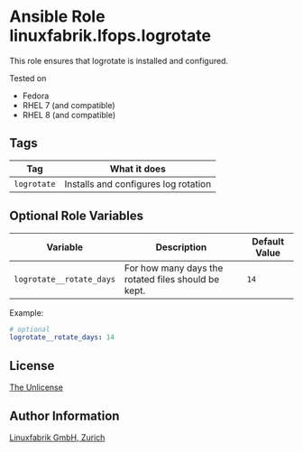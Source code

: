 # Ansible Role linuxfabrik.lfops.logrotate

This role ensures that logrotate is installed and configured.

Tested on

* Fedora
* RHEL 7 (and compatible)
* RHEL 8 (and compatible)


## Tags

| Tag         | What it does                         |
| ---         | ------------                         |
| `logrotate` | Installs and configures log rotation |


## Optional Role Variables

| Variable                 | Description                                         | Default Value |
| --------                 | -----------                                         | ------------- |
| `logrotate__rotate_days` | For how many days the rotated files should be kept. | `14`          |

Example:
```yaml
# optional
logrotate__rotate_days: 14
```


## License

[The Unlicense](https://unlicense.org/)


## Author Information

[Linuxfabrik GmbH, Zurich](https://www.linuxfabrik.ch)
